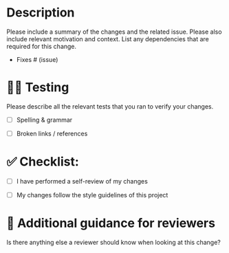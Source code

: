 # Description

Please include a summary of the changes and the related issue. Please also include relevant motivation and context. List any dependencies that are required for this change.

- Fixes # (issue)


# 👩‍🔬 Testing

Please describe all the relevant tests that you ran to verify your changes.

- [ ] Spelling & grammar
- [ ] Broken links / references


# ✅ Checklist:

- [ ] I have performed a self-review of my changes
- [ ] My changes follow the style guidelines of this project


# 🧐 Additional guidance for reviewers

Is there anything else a reviewer should know when looking at this change?


